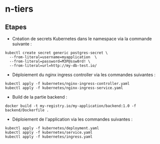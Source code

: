 # n-tiers

## Etapes
- Création de secrets Kubernetes dans le namespace via la commande suivante : 

```
kubectl create secret generic postgres-secret \
  --from-literal=username=myapplication  \
  --from-literal=password=M3P@ssw0rd! \
  --from-literal=url=http://my-db-test.io/
```

- Déploiement du nginx ingress controller via les commandes suivantes :

```
kubectl apply -f kubernetes/nginx-ingress-controller.yaml
kubectl apply -f kubernetes/nginx-ingress-service.yaml
```

- Build de la partie backend : 

`docker build -t my-registry.io/my-application/backend:1.0 -f backend/Dockerfile .`

- Déploiement de l'application via les commandes suivantes : 

```
kubectl apply -f kubernetes/deployment.yaml
kubectl apply -f kubernetes/service.yaml
kubectl apply -f kubernetes/ingress.yaml
```
